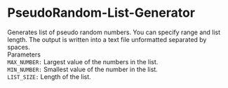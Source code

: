 # PseudoRandom-List-Generator
Generates list of pseudo random numbers. You can specify range and list length. The output is written into a text file unformatted separated by spaces.  
Parameters   
`MAX_NUMBER:` Largest value of the numbers in the list.  
`MIN_NUMBER:` Smallest value of the number in the list.  
`LIST_SIZE:` Length of the list.  
 
